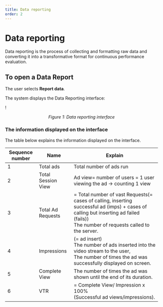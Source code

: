 ```yaml
---
title: Data reporting
order: 2
---
```


# Data reporting

Data reporting is the process of collecting and formatting raw data and converting it into a transformative format for continuous performance evaluation.

## To open a Data Report

The user selects **Report data**.

The system displays the Data Reporting interface:

! 

<center>

_Figure 1: Data reporting interface_

</center>

### The information displayed on the interface

The table below explains the information displayed on the interface.

| Sequence number | Name               | Explain                                                                                                                                                                                                                                           |
| --------------- | ------------------ | ------------------------------------------------------------------------------------------------------------------------------------------------------------------------------------------------------------------------------------------------- |
| 1               | Total ads          | Total number of ads run                                                                                                                                                                                                                           |
| 2               | Total Session View | Ad view= number of users = 1 user viewing the ad → counting 1 view                                                                                                                                                                                |
| 3               | Total Ad Requests  | = Total number of vast Requests(= cases of calling, inserting successful ad (imps) + cases of calling but inserting ad failed (fails))<br />The number of requests called to the server. |
| 4               | Impressions        | (= ad insert)<br />The number of ads inserted into the video stream to the user,<br />The number of times the ad was successfully displayed on screen.                                                                         |
| 5               | Complete View      | The number of times the ad was shown until the end of its duration.                                                                                                                                                                               |
| 6               | VTR                | = Complete View/ Impression x 100%<br />(Successful ad views/impressions).                                                                                                                                                     |
